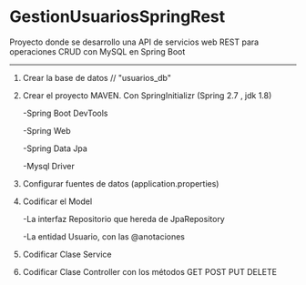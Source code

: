 # GestionUsuariosSpringRest
Proyecto donde se desarrollo una API de servicios web REST para operaciones CRUD con MySQL en Spring Boot
<hr>

1. Crear la base de datos // "usuarios_db"

2. Crear el proyecto MAVEN. Con SpringInitializr (Spring 2.7 , jdk 1.8) 

	  -Spring Boot DevTools
    
	  -Spring Web 
    
	  -Spring Data Jpa 
    
	  -Mysql Driver 
    
3. Configurar fuentes de datos (application.properties) <br>
4. Codificar el Model  <br>

	-La interfaz Repositorio que hereda de JpaRepository 
  
	-La entidad Usuario, con las @anotaciones  
  
5. Codificar Clase Service
6. Codificar Clase Controller con los métodos GET POST PUT DELETE

